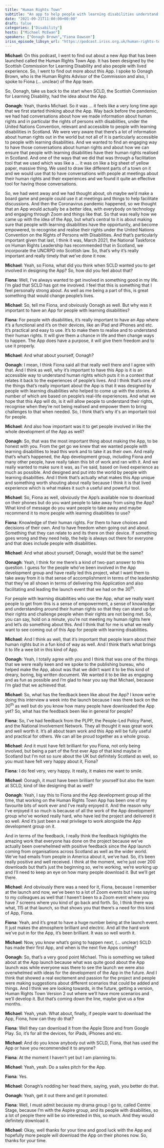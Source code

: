 ```yaml
---
title: "Human Rights Town"
subtitle: "An app to help people with learning disabilities understand their human rights"
date: "2021-09-21T11:00:00+00:00"
draft: false
categories: ["Disability"]
hosts: ["Michael McEwan"]
speakers: ["Oonagh Brown","Fiona Dawson"]
iriss_episode_libsyn_url: "https://podcast.iriss.org.uk/human-rights-town"
---
```


**Michael:** On this podcast, I went to find out about a new App that has been launched called the Human Rights Town App. It has been designed by the Scottish Commission for Learning Disability and also people with lived experience. So, I went to find out more about this App. I spoke to Oonagh Brown, who is the Human Rights Advisor of the Commission and also, I spoke to Fiona (… unclear) of the App team.

So, Oonagh, take us back to the start when SCLD, the Scottish Commission for Learning Disability, had the idea about the App.

**Oonagh**: Yeah, thanks Michael. So it was … it feels like a very long time ago that we first started thinking about the App. Way back before the pandemic, we had had conversations about how we made information about human rights and in particular the rights of persons with disabilities, under the United Nations Convention, relevant and accessible to people with learning disabilities in Scotland. We were very aware that there’s a lot of information about human rights out in the world but not all of it is particularly accessible to people with learning disabilities. And we wanted to find an engaging way to have those conversations about human rights and about how we can ensure that people with learning disabilities have their human rights realised in Scotland. And one of the ways that we did that was through a facilitation tool that we used which was like a … it was on like a big sheet of yellow paper, massive thing. We used to draw like different parts of a town on it and we would use that to have conversations with people at meetings about their human rights and their experiences and we found it quite an effective tool for having those conversations. 

So, we had went away and we had thought about, oh maybe we’d make a board game and people could use it at meetings and things to help facilitate discussions. And then the Coronavirus pandemic happened, so we thought that an App would actually be a better idea, with everybody on technology and engaging through Zoom and things like that. So that was really how we came up with the idea of the App, but what’s central to it is about making sure that people with learning disabilities have the opportunity, and become empowered, to recognise and realise their rights under the United Nations Convention on the Rights of Persons with Disabilities. And that’s particularly important given that last, I think it was, March 2021, the National Taskforce on Human Rights Leadership has recommended that in Scotland, we incorporate the UNCRPD into Scottish law. So, that’s why it’s really important and really timely that we’ve done it now. 

**Michael**: Yeah, so Fiona, what did you think when SCLD wanted you to get involved in designing the App? So, how did you feel about that?

**Fiona**: Well, I’ve always wanted to get involved in something good in my life. I’m glad that SCLD has got me involved. I feel that this is something that I feel personally strong about. As well as me being a part of this, is great something that would change people’s lives. 

**Michael**: So, tell me Fiona, and obviously Oonagh as well. But why was it important to have an App for people with learning disabilities? 

**Fiona**: For people with disabilities, it’s really important to have an App where it’s a functional and it’s on their devices, like an iPad and iPhones and etc. It’s practical and easy to use. It’s to make them to realise and to understand their human rights. It will give them a chance in life and then change ways to happen. The App does have a purpose, it will give them freedom and to use it properly.

**Michael**: And what about yourself, Oonagh?

**Oonagh**: I mean, I think Fiona said all that really well there and I agree with that. And I think as well, why it’s important to have this App is it is an accessible way to understand human rights which puts it in a context that relates it back to the experiences of people’s lives. And I think that’s one of the things that’s really important about the App is that it was designed by people with learning disabilities who helped to come up with the stories. A number of which are based on people’s real-life experiences. And what we hope that this App will do, is it will allow people to understand their rights, recognise when they’re not being realised and empower them to bring challenges to that when needed. So, I think that’s why it's an important tool for people.

**Michael**: And also how important was it to get people involved in like the whole development of the App as well?

**Oonagh**: So, that was the most important thing about making the App, to be honest with you. From the get go we knew that we wanted people with learning disabilities to lead this work and to take it as their own. And really that’s what’s happened, the App development group, including Fiona and many other people, have really taken this bit of work and ran with it. And we really wanted to make sure it was, as I’ve said, based on lived experience as much as possible. And designed and put into the world by people with learning disabilities. And I think that’s actually what makes this App unique and something worth shouting about really because I think it is that lived experience which is what makes it such a useful and powerful tool.

**Michael**: So, Fiona as well, obviously the App’s available now to download on their phones but do you want people to take away from using the App? What kind of message do you want people to take away and maybe recommend it to more people with learning disabilities to use?

**Fiona**: Knowledge of their human rights. For them to have choices and decisions of their own. And to have freedom when going out and about. Something that they can relate to and its there on their device. If something goes wrong and they need help, the help is always out there for everyone and that does include people with disabilities.

**Michael**: And what about yourself, Oonagh, would that be the same?

**Oonagh**: Yeah, I think for me there’s a kind of two-part answer to this question. I guess for the people who’ve been involved in the App development group and have really led this project, what I want them to take away from it is that sense of accomplishment in terms of the leadership that they’ve all shown in terms of delivering this Application and also facilitating and leading the launch event that we had on the 30<sup>th</sup>. 

For people with learning disabilities who use the App, what we really want people to get from this is a sense of empowerment, a sense of knowledge and understanding around their human rights so that they can stand up for their rights and challenge people when their rights are not being met. So, you can say, hold on a minute, you’re not meeting my human rights here and let’s do something about this. And I think that for me is what we really want to see coming out of this App for people with learning disabilities. 

**Michael**: And I think as well, that it’s important that people learn about their human rights but in a fun kind of way as well. And I think that’s what brings it to life a wee bit in this kind of App. 

**Oonagh**: Yeah, I totally agree with you and I think that was one of the things that we were really keen and we spoke to the publishing bureau, who helped make the App, about was that we didn’t want it to be this kind of dreary, boring, big written document. We wanted it to be like as engaging and as fun as possible and I’m glad to hear you say that Michael, because I’m glad that we achieved that. 

**Michael**: So, what has the feedback been like about the App? I know we’re doing this interview a week into the launch because I was there back on the 30<sup>th</sup> as well but do you know how many people have downloaded the App yet? So, what has the feedback been like in general for people?

**Fiona**: So, I’ve had feedback from the PLPP, the People-Led Policy Panel, and the National Involvement Network. They all thought it was great work and well worth it. It’s all about team work and this App will be fully useful and practical for others. We can all be proud together as a whole group.

**Michael**: And it must have felt brilliant for you Fiona, not only being involved, but being a part of the first ever App of that kind maybe in Scotland but I’m not so sure about the UK but definitely Scotland as well, so you must have felt very happy about it, Fiona?

**Fiona**: I do feel very, very happy. It really, it makes me want to smile.

**Michael**: Oonagh, it must have been brilliant for yourself but also the team at SCLD, kind of like designing that as well?

**Oonagh**: Yeah, I say this to Fiona and the App development group all the time, that working on the Human Rights Town App has been one of my favourite bits of work ever and I’ve really enjoyed it. And the reason why I’ve enjoyed it so much is because of all the work of the App development group who’ve worked really hard, who have led the project and delivered it so well. And it’s just been a real privilege to work alongside the App development group on it. 

And in terms of the feedback, I really think the feedback highlights the amazing work that everyone has done on the project because we’ve actually been overwhelmed with positive feedback since the App launch coming from organisations across Scotland as well as the wider world. We’ve had emails from people in America about it, we’ve had. So, it’s been really positive and well received. I think at the moment, we’re just over 200 downloads but that’s just the beginning so, we’re working, we’re working up and I’ll need to keep an eye on how many people download it. But we’ll get there.

**Michael**: And obviously there was a need for it, Fiona, because I remember at the launch and now, we’ve been to a lot of Zoom events but I was saying to my colleagues as well that I haven’t been to a Zoom event where you have 7 screens where you kind of go back and forth. So, I think there was what, 115 at that launch, so that shows you that there’s a need for this kind of App, Fiona.

**Fiona**: Yeah, and it’s great to have a huge number being at the launch event. It just makes the atmosphere brilliant and electric. And all the hard work we’ve put in for the App, it’s been brilliant. It was so well worth it.

**Michael**: Now, you know what’s going to happen next, (… unclear) SCLD has made their first App, and when is the next five Apps coming?

**Oonagh**: So, that’s a very good point Michael. This is something we talked about at the App launch because what was quite good about the App launch was while everyone was there to see the launch we were also overwhelmed with ideas for the development of the App in the future. And I think that showed a real excitement and passion for the project and people were making suggestions about different scenarios that could be added and things. And I think we are looking towards, in the future, getting a version, Human Rights Town Version 2 out where we’ll have more scenarios and we’ll develop it. But that’s coming down the line, maybe give us a few months.

**Michael**: Yeah, yeah. What about, finally, if people want to download the App, Fiona, how can they do that?

**Fiona**: Well they can download it from the Apple Store and from Google Play. So, it’s for all the devices, for iPads, iPhones and etc.

**Michael**: And do you know anybody out with SCLD, Fiona, that has used the App or have you recommended it to anyone?

**Fiona**: At the moment I haven’t yet but I am planning to.

**Michael**: Yeah, yeah. Do a sales pitch for the App.

**Fiona**: Yes.

**Michael**: Oonagh’s nodding her head there, saying, yeah, you better do that.

**Oonagh**: Yeah, get it out there and get it promoted.

**Fiona**: Well, I must admit because my drama group I go to, called Centre Stage, because I’m with the Aspire group, and its people with disabilities, so a lot of people there will be so interested in this, so much. And they would definitely download it. 

**Michael**: Okay, well thanks for your time and good luck with the App and hopefully more people will download the App on their phones now. So, thanks for your time.